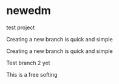 newedm
======

test project

Creating a new branch is quick and simple

Creating a new branch is quick and simple


Test branch 2 yet

This is a free softing
